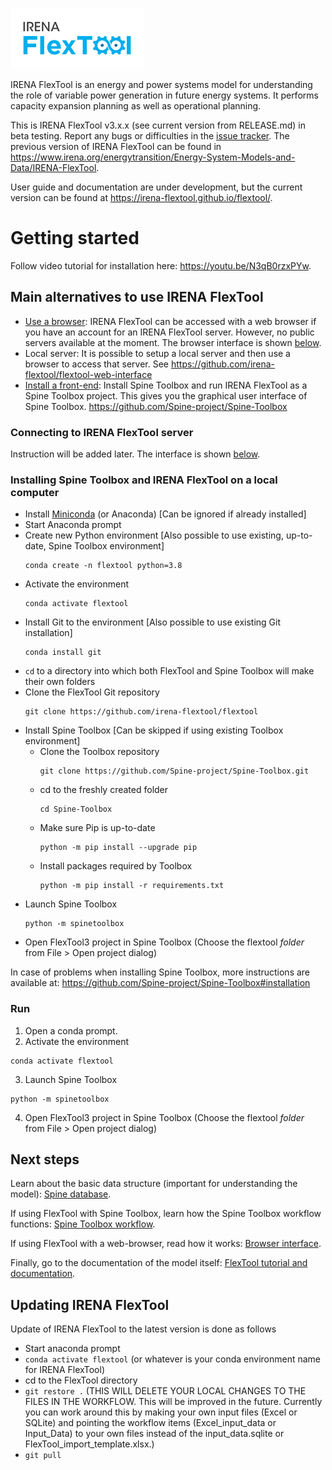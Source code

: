 ![IRENA FlexTool logo](./docs/flextool_logo.png)

IRENA FlexTool is an energy and power systems model for understanding the role of variable power generation in future energy systems. It performs capacity expansion planning as well as operational planning.

This is IRENA FlexTool v3.x.x (see current version from RELEASE.md) in beta testing. Report any bugs or difficulties in the [issue tracker](https://github.com/irena-flextool/flextool/issues). 
The previous version of IRENA FlexTool can be found in https://www.irena.org/energytransition/Energy-System-Models-and-Data/IRENA-FlexTool.

User guide and documentation are under development, but the current version can be found at https://irena-flextool.github.io/flextool/.

# Getting started

Follow video tutorial for installation here: https://youtu.be/N3qB0rzxPYw.

## Main alternatives to use IRENA FlexTool

- [Use a browser](#connecting-to-irena-flextool-server): IRENA FlexTool can be accessed with a web browser if you have an account for an IRENA FlexTool server. However, no public servers available at the moment. The browser interface is shown [below](#browser-interface-in-brief).
- Local server: It is possible to setup a local server and then use a browser to access that server. See https://github.com/irena-flextool/flextool-web-interface
- [Install a front-end](#installing-spine-toolbox-and-irena-flextool-on-a-local-computer): Install Spine Toolbox and run IRENA FlexTool as a Spine Toolbox project. This gives you the graphical user interface of Spine Toolbox. https://github.com/Spine-project/Spine-Toolbox
<!---
- [Use Excel](#using-excel-as-an-interface): It is also possible to define all the data in Excel and execute IRENA FlexTool workflows that takes the data and scenarios from Excel and returns results in another Excel file. This functionality is still under development.
--->

### Connecting to IRENA FlexTool server

Instruction will be added later. The interface is shown [below](#browser-interface-in-brief).

<!---
### Setting up a local server

See https://github.com/irena-flextool/flextool-web-interface#installation
--->

### Installing Spine Toolbox and IRENA FlexTool on a local computer

- Install [Miniconda](https://docs.conda.io/en/latest/miniconda.html) (or Anaconda)  [Can be ignored if already installed]
- Start Anaconda prompt
- Create new Python environment [Also possible to use existing, up-to-date, Spine Toolbox environment]
  ```shell
  conda create -n flextool python=3.8
  ```
- Activate the environment
  ```shell
  conda activate flextool
  ```
- Install Git to the environment [Also possible to use existing Git installation]
  ```shell
  conda install git
  ```
- `cd` to a directory into which both FlexTool and Spine Toolbox will make their own folders
- Clone the FlexTool Git repository
  ```shell
  git clone https://github.com/irena-flextool/flextool
  ```
- Install Spine Toolbox [Can be skipped if using existing Toolbox environment]
  - Clone the Toolbox repository
    ```shell
    git clone https://github.com/Spine-project/Spine-Toolbox.git
    ```
  - cd to the freshly created folder
    ```shell
    cd Spine-Toolbox
    ```
  - Make sure Pip is up-to-date
    ```shell
    python -m pip install --upgrade pip
    ```
  - Install packages required by Toolbox
    ```shell
    python -m pip install -r requirements.txt
    ```
- Launch Spine Toolbox
  ```shell
  python -m spinetoolbox
  ```
- Open FlexTool3 project in Spine Toolbox (Choose the flextool *folder* from File > Open project dialog)

In case of problems when installing Spine Toolbox, more instructions are available at: https://github.com/Spine-project/Spine-Toolbox#installation

### Run
1. Open a conda prompt.
2. Activate the environment
  ```shell
  conda activate flextool
  ```
3. Launch Spine Toolbox
  ```shell
  python -m spinetoolbox
  ```
4. Open FlexTool3 project in Spine Toolbox (Choose the flextool *folder* from File > Open project dialog)

<!---
### Using Excel as an interface

Functionality yet not available.
--->

## Next steps

Learn about the basic data structure (important for understanding the model): [Spine database](https://irena-flextool.github.io/flextool/spine_database).

If using FlexTool with Spine Toolbox, learn how the Spine Toolbox workflow functions: [Spine Toolbox workflow](https://irena-flextool.github.io/flextool/spine_toolbox).

If using FlexTool with a web-browser, read how it works: [Browser interface](https://irena-flextool.github.io/flextool/browser_interface).

Finally, go to the documentation of the model itself: [FlexTool tutorial and documentation](https://irena-flextool.github.io/flextool/).


## Updating IRENA FlexTool

Update of IRENA FlexTool to the latest version is done as follows
- Start anaconda prompt
- `conda activate flextool` (or whatever is your conda environment name for IRENA FlexTool)
- cd to the FlexTool directory
- `git restore .` (THIS WILL DELETE YOUR LOCAL CHANGES TO THE FILES IN THE WORKFLOW. This will be improved in the future. Currently you can work around this by making your own input files (Excel or SQLite) and pointing the workflow items (Excel_input_data or Input_Data) to your own files instead of the input_data.sqlite or FlexTool_import_template.xlsx.) 
- `git pull`
